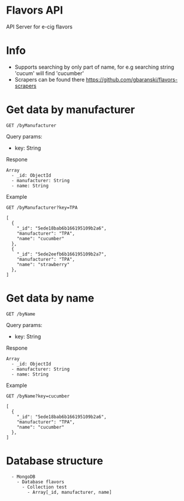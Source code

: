 # Flavors API

API Server for e-cig flavors

# Info

- Supports searching by only part of name, for e.g searching string 'cucum' will find 'cucumber'
- Scrapers can be found there https://github.com/gbaranski/flavors-scrapers

# Get data by manufacturer

```
GET /byManufacturer
```

Query params:

- key: String

Respone

```
Array
  - _id: ObjectId
  - manufacturer: String
  - name: String
```

Example

```
GET /byManufacturer?key=TPA

[
  {
    "_id": "5ede18bab6b166195109b2a6",
    "manufacturer": "TPA",
    "name": "cucumber"
  },
  {
    "_id": "5ede2eefb6b166195109b2a7",
    "manufacturer": "TPA",
    "name": "strawberry"
  },
]
```

# Get data by name

```
GET /byName
```

Query params:

- key: String

Respone

```
Array
  - _id: ObjectId
  - manufacturer: String
  - name: String
```

Example

```
GET /byName?key=cucumber

[
  {
    "_id": "5ede18bab6b166195109b2a6",
    "manufacturer": "TPA",
    "name": "cucumber"
  },
]
```

# Database structure

```
  - MongoDB
    - Database flavors
      - Collection test
        - Array[_id, manufacturer, name]
```
